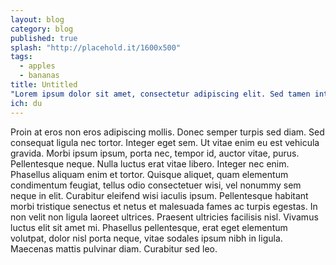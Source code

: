 ```yaml
---
layout: blog
category: blog
published: true
splash: "http://placehold.it/1600x500"
tags: 
  - apples
  - bananas
title: Untitled
"Lorem ipsum dolor sit amet, consectetur adipiscing elit. Sed tamen intellego quid velit. Tecum optime, deinde etiam cum mediocri amico. Quam ob rem tandem, inquit, non satisfacit? Duo Reges": "constructio interrete. Itaque contra est, ac dicitis; Res enim fortasse verae, certe graves, non ita tractantur, ut debent, sed aliquanto minutius. Iam in altera philosophiae parte. Nihilo magis.app"
ich: du
---
```




Proin at eros non eros adipiscing mollis. Donec semper turpis sed diam. Sed consequat ligula nec tortor. Integer eget sem. Ut vitae enim eu est vehicula gravida. Morbi ipsum ipsum, porta nec, tempor id, auctor vitae, purus. Pellentesque neque. Nulla luctus erat vitae libero. Integer nec enim. Phasellus aliquam enim et tortor. Quisque aliquet, quam elementum condimentum feugiat, tellus odio consectetuer wisi, vel nonummy sem neque in elit. Curabitur eleifend wisi iaculis ipsum. Pellentesque habitant morbi tristique senectus et netus et malesuada fames ac turpis egestas. In non velit non ligula laoreet ultrices. Praesent ultricies facilisis nisl. Vivamus luctus elit sit amet mi. Phasellus pellentesque, erat eget elementum volutpat, dolor nisl porta neque, vitae sodales ipsum nibh in ligula. Maecenas mattis pulvinar diam. Curabitur sed leo.
